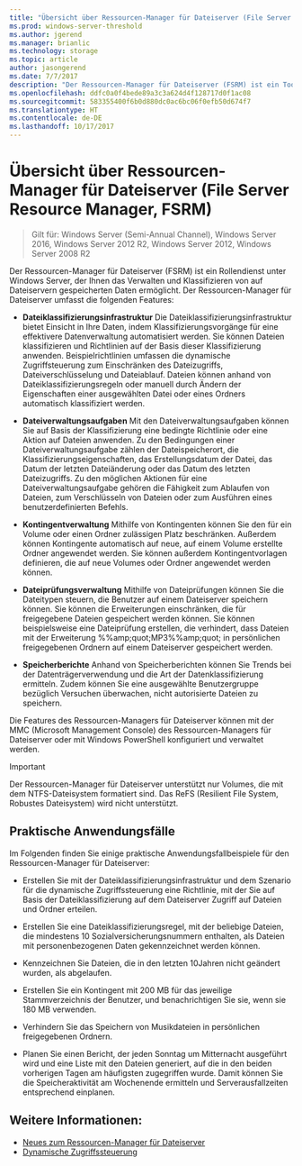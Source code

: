 ```yaml
---
title: "Übersicht über Ressourcen-Manager für Dateiserver (File Server Resource Manager, FSRM)"
ms.prod: windows-server-threshold
ms.author: jgerend
ms.manager: brianlic
ms.technology: storage
ms.topic: article
author: jasongerend
ms.date: 7/7/2017
description: "Der Ressourcen-Manager für Dateiserver (FSRM) ist ein Tool zum Verwalten und Klassifizieren von Daten auf dem Windows Server-Dateiserver."
ms.openlocfilehash: ddfc0a0f4bede89a3c3a624d4f128717d0f1ac08
ms.sourcegitcommit: 583355400f6b0d880dc0ac6bc06f0efb50d674f7
ms.translationtype: HT
ms.contentlocale: de-DE
ms.lasthandoff: 10/17/2017
---
```

# <a name="file-server-resource-manager-fsrm-overview"></a>Übersicht über Ressourcen-Manager für Dateiserver (File Server Resource Manager, FSRM)

> Gilt für: Windows Server (Semi-Annual Channel), Windows Server 2016, Windows Server 2012 R2, Windows Server 2012, Windows Server 2008 R2

Der Ressourcen-Manager für Dateiserver (FSRM) ist ein Rollendienst unter Windows Server, der Ihnen das Verwalten und Klassifizieren von auf Dateiservern gespeicherten Daten ermöglicht. Der Ressourcen-Manager für Dateiserver umfasst die folgenden Features:
  
-   **Dateiklassifizierungsinfrastruktur** Die Dateiklassifizierungsinfrastruktur bietet Einsicht in Ihre Daten, indem Klassifizierungsvorgänge für eine effektivere Datenverwaltung automatisiert werden. Sie können Dateien klassifizieren und Richtlinien auf der Basis dieser Klassifizierung anwenden. Beispielrichtlinien umfassen die dynamische Zugriffsteuerung zum Einschränken des Dateizugriffs, Dateiverschlüsselung und Dateiablauf. Dateien können anhand von Dateiklassifizierungsregeln oder manuell durch Ändern der Eigenschaften einer ausgewählten Datei oder eines Ordners automatisch klassifiziert werden.  
  
-   **Dateiverwaltungsaufgaben** Mit den Dateiverwaltungsaufgaben können Sie auf Basis der Klassifizierung eine bedingte Richtlinie oder eine Aktion auf Dateien anwenden. Zu den Bedingungen einer Dateiverwaltungsaufgabe zählen der Dateispeicherort, die Klassifizierungseigenschaften, das Erstellungsdatum der Datei, das Datum der letzten Dateiänderung oder das Datum des letzten Dateizugriffs. Zu den möglichen Aktionen für eine Dateiverwaltungsaufgabe gehören die Fähigkeit zum Ablaufen von Dateien, zum Verschlüsseln von Dateien oder zum Ausführen eines benutzerdefinierten Befehls.  
  
-   **Kontingentverwaltung** Mithilfe von Kontingenten können Sie den für ein Volume oder einen Ordner zulässigen Platz beschränken. Außerdem können Kontingente automatisch auf neue, auf einem Volume erstellte Ordner angewendet werden. Sie können außerdem Kontingentvorlagen definieren, die auf neue Volumes oder Ordner angewendet werden können.  
  
-   **Dateiprüfungsverwaltung** Mithilfe von Dateiprüfungen können Sie die Dateitypen steuern, die Benutzer auf einem Dateiserver speichern können. Sie können die Erweiterungen einschränken, die für freigegebene Dateien gespeichert werden können. Sie können beispielsweise eine Dateiprüfung erstellen, die verhindert, dass Dateien mit der Erweiterung %%amp;quot;MP3%%amp;quot; in persönlichen freigegebenen Ordnern auf einem Dateiserver gespeichert werden.  
  
-   **Speicherberichte** Anhand von Speicherberichten können Sie Trends bei der Datenträgerverwendung und die Art der Datenklassifizierung ermitteln. Zudem können Sie eine ausgewählte Benutzergruppe bezüglich Versuchen überwachen, nicht autorisierte Dateien zu speichern.  
  
 Die Features des Ressourcen-Managers für Dateiserver können mit der MMC (Microsoft Management Console) des Ressourcen-Managers für Dateiserver oder mit Windows PowerShell konfiguriert und verwaltet werden.  
  
> [!IMPORTANT]
>  Der Ressourcen-Manager für Dateiserver unterstützt nur Volumes, die mit dem NTFS-Dateisystem formatiert sind. Das ReFS (Resilient File System, Robustes Dateisystem) wird nicht unterstützt.  
  
## <a name="practical-applications"></a>Praktische Anwendungsfälle  
 Im Folgenden finden Sie einige praktische Anwendungsfallbeispiele für den Ressourcen-Manager für Dateiserver:  
  
-   Erstellen Sie mit der Dateiklassifizierungsinfrastruktur und dem Szenario für die dynamische Zugriffssteuerung eine Richtlinie, mit der Sie auf Basis der Dateiklassifizierung auf dem Dateiserver Zugriff auf Dateien und Ordner erteilen.  
  
-   Erstellen Sie eine Dateiklassifizierungsregel, mit der beliebige Dateien, die mindestens 10 Sozialversicherungsnummern enthalten, als Dateien mit personenbezogenen Daten gekennzeichnet werden können.  
  
-   Kennzeichnen Sie Dateien, die in den letzten 10Jahren nicht geändert wurden, als abgelaufen.  
  
-   Erstellen Sie ein Kontingent mit 200 MB für das jeweilige Stammverzeichnis der Benutzer, und benachrichtigen Sie sie, wenn sie 180 MB verwenden.  
  
-   Verhindern Sie das Speichern von Musikdateien in persönlichen freigegebenen Ordnern.  
  
-   Planen Sie einen Bericht, der jeden Sonntag um Mitternacht ausgeführt wird und eine Liste mit den Dateien generiert, auf die in den beiden vorherigen Tagen am häufigsten zugegriffen wurde. Damit können Sie die Speicheraktivität am Wochenende ermitteln und Serverausfallzeiten entsprechend einplanen.  

## <a name="see-also"></a>Weitere Informationen:

- [Neues zum Ressourcen-Manager für Dateiserver](https://technet.microsoft.com/library/dn383587.aspx)
- [Dynamische Zugriffssteuerung](https://technet.microsoft.com/library/dn408191(v=ws.11).aspx) 